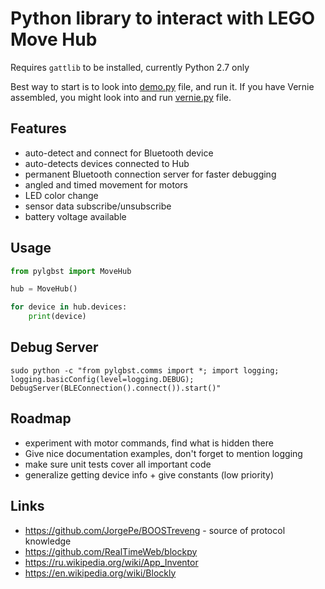 # Python library to interact with LEGO Move Hub

Requires `gattlib` to be installed, currently Python 2.7 only

Best way to start is to look into [demo.py](demo.py) file, and run it.
If you have Vernie assembled, you might look into and run [vernie.py](vernie/vernie.py) file.

## Features

- auto-detect and connect for Bluetooth device
- auto-detects devices connected to Hub
- permanent Bluetooth connection server for faster debugging
- angled and timed movement for motors
- LED color change
- sensor data subscribe/unsubscribe
- battery voltage available

## Usage

```python
from pylgbst import MoveHub

hub = MoveHub()

for device in hub.devices:
    print(device)
```

## Debug Server

```
sudo python -c "from pylgbst.comms import *; import logging; logging.basicConfig(level=logging.DEBUG); DebugServer(BLEConnection().connect()).start()"
```

## Roadmap

- experiment with motor commands, find what is hidden there
- Give nice documentation examples, don't forget to mention logging
- make sure unit tests cover all important code
- generalize getting device info + give constants (low priority)

## Links

- https://github.com/JorgePe/BOOSTreveng - source of protocol knowledge
- https://github.com/RealTimeWeb/blockpy
- https://ru.wikipedia.org/wiki/App_Inventor
- https://en.wikipedia.org/wiki/Blockly

